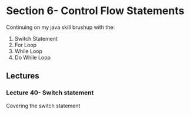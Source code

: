 # Section 6- Control Flow Statements

Continuing on my java skill brushup with the:
1. Switch Statement
2. For Loop
3. While Loop
4. Do While Loop

## Lectures

### Lecture 40- Switch statement

Covering the switch statement